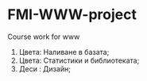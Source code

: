 # FMI-WWW-project
Course work for www

1. Цвета: Наливане в базата;
2. Цвета: Статистики и библиотеката;
3. Деси : Дизайн;
